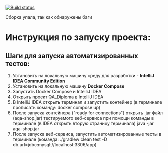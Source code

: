 [![Build status](https://ci.appveyor.com/api/projects/status/q00xebqcuw4lmvhx/branch/main?svg=true)](https://ci.appveyor.com/project/ElizavetaKhmel/qa-diploma/branch/main)

Сборка упала, так как обнаружены баги

# Инструкция по запуску проекта:
## Шаги для запуска автоматизированных тестов:
1. Установить на локальную машину среду для разработки - **IntelliJ IDEA Community Edition**
2. Установить на локальную машину **Docker Compose**
3. Запустить Docker Compose и IntelliJ IDEA
4. Открыть проект QA_Diploma в IntelliJ IDEA
5. В IntelliJ IDEA открыть терминал и запустить контейнер (в терминале прописать команду: docker compose up)
6. После запуска контейнера ("ready for connections") открыть .jar файл (aqa-shop.jar) тестируемого веб-сервиса при помощи команды в терминале (в IDEA открыть вторую страницу терминала) java -jar aqa-shop.jar
7. После запуска веб-сервиса, запустить автоматизированные тесты в терминале (команда: ./gradlew clean test -D db.url=jdbc:mysql://localhost:3306/app)
